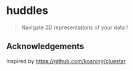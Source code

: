 # huddles

> Navigate 2D representations of your data !

## Acknowledgements

Inspired by <https://github.com/koaning/cluestar>
